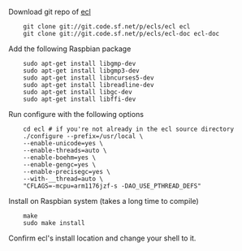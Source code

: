 Download git repo of [ecl](http://ecls.sourceforge.net/download.html)

```shell
    git clone git://git.code.sf.net/p/ecls/ecl ecl
    git clone git://git.code.sf.net/p/ecls/ecl-doc ecl-doc
```

Add the following Raspbian package

```shell
    sudo apt-get install libgmp-dev
    sudo apt-get install libgmp3-dev
    sudo apt-get install libncurses5-dev
    sudo apt-get install libreadline-dev
    sudo apt-get install libgc-dev
    sudo apt-get install libffi-dev
```

Run configure with the following options

```shell
    cd ecl # if you're not already in the ecl source directory
    ./configure --prefix=/usr/local \
    --enable-unicode=yes \
    --enable-threads=auto \
    --enable-boehm=yes \
    --enable-gengc=yes \
    --enable-precisegc=yes \
    --with-__thread=auto \
    "CFLAGS=-mcpu=arm1176jzf-s -DAO_USE_PTHREAD_DEFS"
```

Install on Raspbian system (takes a long time to compile)

```shell
    make
    sudo make install
```

Confirm ecl's install location and change your shell to it.

